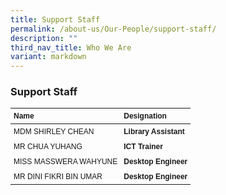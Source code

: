 ```yaml
---
title: Support Staff
permalink: /about-us/Our-People/support-staff/
description: ""
third_nav_title: Who We Are
variant: markdown
---
```

### **Support Staff**
<style>
  .support-staff-table {
    font-family: Arial, Helvetica, sans-serif;
    font-size: 12px;
  }
  .support-staff-table th, .support-staff-table td {
    text-align: left;
    vertical-align: top;
    padding: 5px;
  }
</style>

<table class="support-staff-table">
	<thead>
  <tr>
    <th>Name</th>
    <th>Designation</th>
  </tr>
	</thead>
	<tbody>
  <tr>
    <td>MDM SHIRLEY CHEAN</td>
    <td><strong>Library Assistant</strong></td>
  </tr>
  <tr>
    <td>MR CHUA YUHANG</td>
    <td><strong>ICT Trainer</strong></td>
  </tr>
  <tr>
    <td>MISS MASSWERA WAHYUNE</td>
    <td><strong>Desktop Engineer</strong></td>
  </tr>
  <tr>
    <td>MR DINI FIKRI BIN UMAR</td>
    <td><strong>Desktop Engineer</strong></td>
  </tr>
	</tbody>
</table>